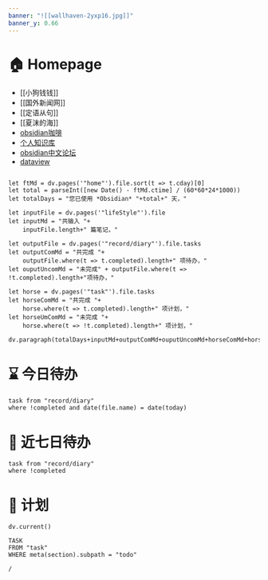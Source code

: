 ```yaml
---
banner: "![[wallhaven-2yxp16.jpg]]"
banner_y: 0.66
---
```

# 🏠 Homepage

- [[小狗钱钱]]
- [[国外新闻网]]
- [[定语从句]]
- [[夏沫的海]]
- [obsidian咖啡](https://obsidian.vip/)
- [个人知识库](https://pkmer.cn/)
- [obsidian中文论坛](https://forum-zh.obsidian.md/)
- [dataview](https://blacksmithgu.github.io/obsidian-dataview/)

```dataviewjs

let ftMd = dv.pages('"home"').file.sort(t => t.cday)[0]
let total = parseInt([new Date() - ftMd.ctime] / (60*60*24*1000))
let totalDays = "您已使用 *Obsidian* "+total+" 天，"

let inputFile = dv.pages('"lifeStyle"').file
let inputMd = "共输入 "+
	inputFile.length+" 篇笔记，"

let outputFile = dv.pages('"record/diary"').file.tasks
let outputComMd = "共完成 "+
	outputFile.where(t => t.completed).length+" 项待办，"
let ouputUncomMd = "未完成" + outputFile.where(t => !t.completed).length+"项待办，"

let horse = dv.pages('"task"').file.tasks
let horseComMd = "共完成 "+
	horse.where(t => t.completed).length+" 项计划，"
let horseUmComMd = "未完成 "+
	horse.where(t => !t.completed).length+" 项计划，"

dv.paragraph(totalDays+inputMd+outputComMd+ouputUncomMd+horseComMd+horseUmComMd)

```
# ⌛ 今日待办

```dataview
task from "record/diary"
where !completed and date(file.name) = date(today)
```
# 📅 近七日待办

```dataview
task from "record/diary"
where !completed
```

# 🎠 计划
```dataviewjs
dv.current()
```
```dataview
TASK
FROM "task"
WHERE meta(section).subpath = "todo"
```

```ActivityHistory
/
```


